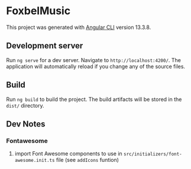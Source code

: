 # FoxbelMusic

This project was generated with [Angular CLI](https://github.com/angular/angular-cli) version 13.3.8.

## Development server

Run `ng serve` for a dev server. Navigate to `http://localhost:4200/`. The application will automatically reload if you change any of the source files.

## Build

Run `ng build` to build the project. The build artifacts will be stored in the `dist/` directory.

## Dev Notes

### Fontawesome

1. import Font Awesome components to use in `src/initializers/font-awesome.init.ts` file (see `addIcons` funtion)
